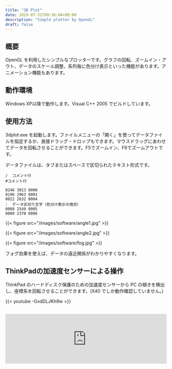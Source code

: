```yaml
---
title: "3D Plot"
date: 2019-07-31T09:36:04+09:00
description: "Simple plotter by OpenGL"
draft: false
---
```


## 概要
OpenGL を利用したシンプルなプロッターです。グラフの回転、ズームイン・アウト、データのスケール調整、系列毎に色分け表示といった機能があります。アニメーション機能もあります。

## 動作環境
Windows XP以降で動作します。Visual C++ 2005 でビルドしています。

## 使用方法
3dplot.exe を起動します。ファイルメニューの「開く」を使ってデータファイルを指定するか、直接ドラッグ・ドロップもできます。マウスドラッグにあわせてデータを回転させることができます。F5でズームイン、F6でズームアウトです。

データファイルは、タブまたはスペースで区切られたテキスト形式です。

```
/  コメント行
#コメント行

0246 3013 0000
0196 2963 0001
0022 2632 0004
:  データ区切り文字（色分け表示の境目）
0008 2549 0005
0000 2370 0006
```

{{< figure src="/images/software/angle1.jpg" >}}

{{< figure src="/images/software/angle2.jpg" >}}

{{< figure src="/images/software/fog.jpg" >}}

フォグ効果を使えば、データの遠近関係がわかりやすくなります。

## ThinkPadの加速度センサーによる操作
ThinkPad のハードディスク保護のための加速度センサーから PC の傾きを検出し、座標系を回転させることができます。(X40 でしか動作確認していません。)

{{< youtube -GxdDLJKh9w >}}

<br>

<iframe class="hatenablogcard" style="width:100%;height:155px;max-width:600px;" title="kondoumh/3dplot" src="https://hatenablog-parts.com/embed?url=https://github.com/kondoumh/3dplot" width="300" height="150" frameborder="0" scrolling="no"></iframe>